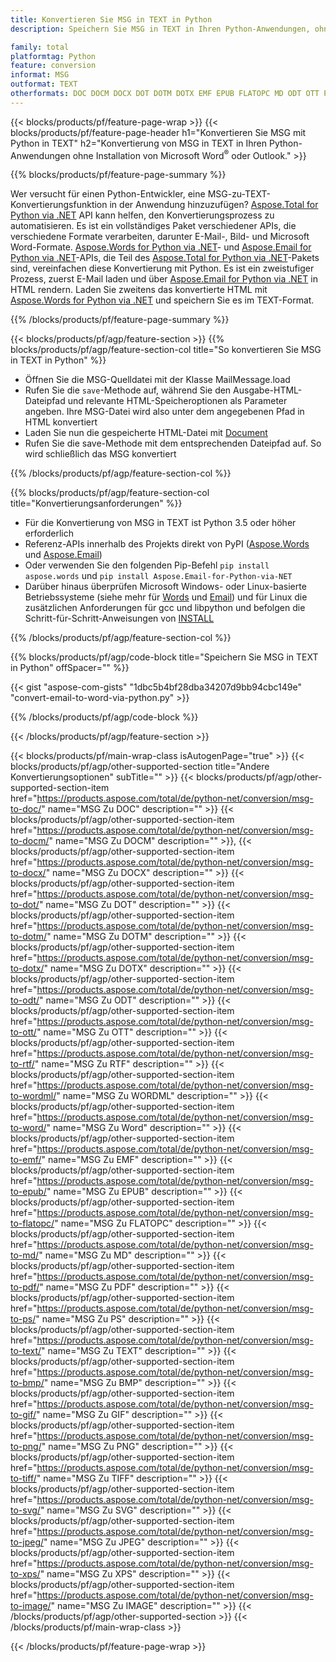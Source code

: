 ```yaml
---
title: Konvertieren Sie MSG in TEXT in Python
description: Speichern Sie MSG in TEXT in Ihren Python-Anwendungen, ohne Microsoft Outlook oder Word zu verwenden 

family: total
platformtag: Python
feature: conversion
informat: MSG
outformat: TEXT
otherformats: DOC DOCM DOCX DOT DOTM DOTX EMF EPUB FLATOPC MD ODT OTT PCL PDF PS RTF TEXT WORD WORDML BMP GIF IMAGE JPEG TIFF PNG SVG XPS
---
```

{{< blocks/products/pf/feature-page-wrap >}}
{{< blocks/products/pf/feature-page-header h1="Konvertieren Sie MSG mit Python in TEXT" h2="Konvertierung von MSG in TEXT in Ihren Python-Anwendungen ohne Installation von Microsoft Word<sup>&reg;</sup> oder Outlook." >}}

{{% blocks/products/pf/feature-page-summary %}}

Wer versucht für einen Python-Entwickler, eine MSG-zu-TEXT-Konvertierungsfunktion in der Anwendung hinzuzufügen? [Aspose.Total for Python via .NET](https://products.aspose.com/total/python-net/) API kann helfen, den Konvertierungsprozess zu automatisieren. Es ist ein vollständiges Paket verschiedener APIs, die verschiedene Formate verarbeiten, darunter E-Mail-, Bild- und Microsoft Word-Formate. [Aspose.Words for Python via .NET](https://products.aspose.com/words/python-net/)- und [Aspose.Email for Python via .NET](https://products.aspose.com/email/python-net/)-APIs, die Teil des [Aspose.Total for Python via .NET](https://products.aspose.com/total/python-net/)-Pakets sind, vereinfachen diese Konvertierung mit Python. Es ist ein zweistufiger Prozess, zuerst E-Mail laden und über [Aspose.Email for Python via .NET](https://products.aspose.com/email/python-net/) in HTML rendern. Laden Sie zweitens das konvertierte HTML mit [Aspose.Words for Python via .NET](https://products.aspose.com/words/python-net/) und speichern Sie es im TEXT-Format.

{{% /blocks/products/pf/feature-page-summary %}}

{{< blocks/products/pf/agp/feature-section >}}
{{% blocks/products/pf/agp/feature-section-col title="So konvertieren Sie MSG in TEXT in Python" %}}

- Öffnen Sie die MSG-Quelldatei mit der Klasse MailMessage.load
- Rufen Sie die `save`-Methode auf, während Sie den Ausgabe-HTML-Dateipfad und relevante HTML-Speicheroptionen als Parameter angeben. Ihre MSG-Datei wird also unter dem angegebenen Pfad in HTML konvertiert
- Laden Sie nun die gespeicherte HTML-Datei mit [Document](https://reference.aspose.com/words/python-net/aspose.words/document/)
- Rufen Sie die save-Methode mit dem entsprechenden Dateipfad auf. So wird schließlich das MSG konvertiert

{{% /blocks/products/pf/agp/feature-section-col %}}

{{% blocks/products/pf/agp/feature-section-col title="Konvertierungsanforderungen" %}}

- Für die Konvertierung von MSG in TEXT ist Python 3.5 oder höher erforderlich
- Referenz-APIs innerhalb des Projekts direkt von PyPI ([Aspose.Words](https://pypi.org/project/aspose-words/) und [Aspose.Email](https://pypi.org/project/Aspose.Email-for-Python-via-NET/))
- Oder verwenden Sie den folgenden Pip-Befehl ```pip install aspose.words``` und ```pip install Aspose.Email-for-Python-via-NET``` 
- Darüber hinaus überprüfen Microsoft Windows- oder Linux-basierte Betriebssysteme (siehe mehr für [Words](https://docs.aspose.com/words/python-net/system-requirements/) und [Email](https://docs.aspose.com/email/python-net/system-requirements/)) und für Linux die zusätzlichen Anforderungen für gcc und libpython und befolgen die Schritt-für-Schritt-Anweisungen von [INSTALL](https://docs.aspose.com/words/python-net/installation/)
 

{{% /blocks/products/pf/agp/feature-section-col %}}

{{% blocks/products/pf/agp/code-block title="Speichern Sie MSG in TEXT in Python" offSpacer="" %}}

{{< gist "aspose-com-gists" "1dbc5b4bf28dba34207d9bb94cbc149e" "convert-email-to-word-via-python.py" >}}

{{% /blocks/products/pf/agp/code-block %}}

{{< /blocks/products/pf/agp/feature-section >}}

{{< blocks/products/pf/main-wrap-class isAutogenPage="true" >}}
{{< blocks/products/pf/agp/other-supported-section title="Andere Konvertierungsoptionen" subTitle="" >}}
{{< blocks/products/pf/agp/other-supported-section-item href="https://products.aspose.com/total/de/python-net/conversion/msg-to-doc/" name="MSG Zu DOC" description="" >}}
{{< blocks/products/pf/agp/other-supported-section-item href="https://products.aspose.com/total/de/python-net/conversion/msg-to-docm/" name="MSG Zu DOCM" description="" >}},
{{< blocks/products/pf/agp/other-supported-section-item href="https://products.aspose.com/total/de/python-net/conversion/msg-to-docx/" name="MSG Zu DOCX" description="" >}}
{{< blocks/products/pf/agp/other-supported-section-item href="https://products.aspose.com/total/de/python-net/conversion/msg-to-dot/" name="MSG Zu DOT" description="" >}}
{{< blocks/products/pf/agp/other-supported-section-item href="https://products.aspose.com/total/de/python-net/conversion/msg-to-dotm/" name="MSG Zu DOTM" description="" >}}
{{< blocks/products/pf/agp/other-supported-section-item href="https://products.aspose.com/total/de/python-net/conversion/msg-to-dotx/" name="MSG Zu DOTX" description="" >}}
{{< blocks/products/pf/agp/other-supported-section-item href="https://products.aspose.com/total/de/python-net/conversion/msg-to-odt/" name="MSG Zu ODT" description="" >}}
{{< blocks/products/pf/agp/other-supported-section-item href="https://products.aspose.com/total/de/python-net/conversion/msg-to-ott/" name="MSG Zu OTT" description="" >}}
{{< blocks/products/pf/agp/other-supported-section-item href="https://products.aspose.com/total/de/python-net/conversion/msg-to-rtf/" name="MSG Zu RTF" description="" >}}
{{< blocks/products/pf/agp/other-supported-section-item href="https://products.aspose.com/total/de/python-net/conversion/msg-to-wordml/" name="MSG Zu WORDML" description="" >}}
{{< blocks/products/pf/agp/other-supported-section-item href="https://products.aspose.com/total/de/python-net/conversion/msg-to-word/" name="MSG Zu Word" description="" >}}
{{< blocks/products/pf/agp/other-supported-section-item href="https://products.aspose.com/total/de/python-net/conversion/msg-to-emf/" name="MSG Zu EMF" description="" >}}
{{< blocks/products/pf/agp/other-supported-section-item href="https://products.aspose.com/total/de/python-net/conversion/msg-to-epub/" name="MSG Zu EPUB" description="" >}}
{{< blocks/products/pf/agp/other-supported-section-item href="https://products.aspose.com/total/de/python-net/conversion/msg-to-flatopc/" name="MSG Zu FLATOPC" description="" >}}
{{< blocks/products/pf/agp/other-supported-section-item href="https://products.aspose.com/total/de/python-net/conversion/msg-to-md/" name="MSG Zu MD" description="" >}}
{{< blocks/products/pf/agp/other-supported-section-item href="https://products.aspose.com/total/de/python-net/conversion/msg-to-pdf/" name="MSG Zu PDF" description="" >}}
{{< blocks/products/pf/agp/other-supported-section-item href="https://products.aspose.com/total/de/python-net/conversion/msg-to-ps/" name="MSG Zu PS" description="" >}}
{{< blocks/products/pf/agp/other-supported-section-item href="https://products.aspose.com/total/de/python-net/conversion/msg-to-text/" name="MSG Zu TEXT" description="" >}}
{{< blocks/products/pf/agp/other-supported-section-item href="https://products.aspose.com/total/de/python-net/conversion/msg-to-bmp/" name="MSG Zu BMP" description="" >}}
{{< blocks/products/pf/agp/other-supported-section-item href="https://products.aspose.com/total/de/python-net/conversion/msg-to-gif/" name="MSG Zu GIF" description="" >}}
{{< blocks/products/pf/agp/other-supported-section-item href="https://products.aspose.com/total/de/python-net/conversion/msg-to-png/" name="MSG Zu PNG" description="" >}}
{{< blocks/products/pf/agp/other-supported-section-item href="https://products.aspose.com/total/de/python-net/conversion/msg-to-tiff/" name="MSG Zu TIFF" description="" >}}
{{< blocks/products/pf/agp/other-supported-section-item href="https://products.aspose.com/total/de/python-net/conversion/msg-to-svg/" name="MSG Zu SVG" description="" >}}
{{< blocks/products/pf/agp/other-supported-section-item href="https://products.aspose.com/total/de/python-net/conversion/msg-to-jpeg/" name="MSG Zu JPEG" description="" >}}
{{< blocks/products/pf/agp/other-supported-section-item href="https://products.aspose.com/total/de/python-net/conversion/msg-to-xps/" name="MSG Zu XPS" description="" >}}
{{< blocks/products/pf/agp/other-supported-section-item href="https://products.aspose.com/total/de/python-net/conversion/msg-to-image/" name="MSG Zu IMAGE" description="" >}}
{{< /blocks/products/pf/agp/other-supported-section >}}
{{< /blocks/products/pf/main-wrap-class >}}

{{< /blocks/products/pf/feature-page-wrap >}}